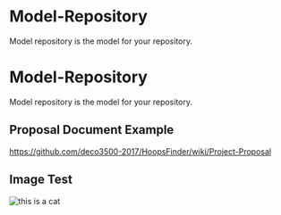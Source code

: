 # Model-Repository
Model repository is the model for your repository.

# Model-Repository
Model repository is the model for your repository.


## Proposal Document Example
https://github.com/deco3500-2017/HoopsFinder/wiki/Project-Proposal


## Image Test
![this is a cat](https://raw.githubusercontent.com/deco3500-2018/Model-Repository/master/IMG_9306%20(1).JPG)
